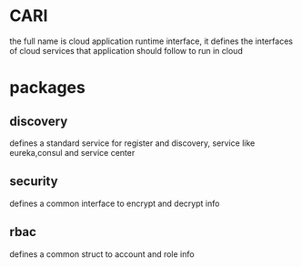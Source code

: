 # CARI
the full name is cloud application runtime interface, 
it defines the interfaces of cloud services that application should follow to run in cloud


# packages
## discovery
defines a standard service for register and discovery, service like eureka,consul and service center 

## security
defines a common interface to encrypt and decrypt info

## rbac
defines a common struct to account and role info